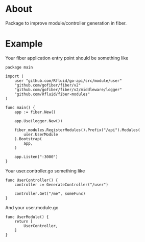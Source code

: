 # About

Package to improve module/controller generation in fiber.

# Example

Your fiber application entry point should be something like
```
package main

import (
	user "github.com/Rfluid/go-api/src/module/user"
	"github.com/gofiber/fiber/v2"
	"github.com/gofiber/fiber/v2/middleware/logger"
    "github.com/Rfluid/fiber-modules"
)

func main() {
	app := fiber.New()

	app.Use(logger.New())

	fiber_modules.RegisterModules().Prefix("/api").Modules(
        user.UserModule
    ).Bootstrap(
        app,
    )

	app.Listen(":3000")
}
```
Your user.controller.go something like
``` 
func UserController() {
    controller := GenerateController("/user")

    controller.Get("/me", someFunc)
}
```
And your user.module.go
```
func UserModule() {
    return [
        UserController,
    ]
}
```